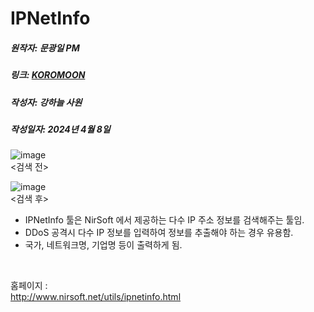 # IPNetInfo
##### 원작자: 문광일 PM
##### 링크: [KOROMOON][koromoonlink]
[koromoonlink]: https://koromoon.blogspot.com/2018/09/ipnetinfo.html "Go koromoon"
##### 작성자: 강하늘 사원
##### 작성일자: 2024년 4월 8일

![image](https://github.com/ICTIS-Cert-System-Project/ICTIS-Cert-System/assets/164521627/720a31f5-ffa2-442e-87eb-8481f9041e2b) </br>
    <검색 전>

![image](https://github.com/ICTIS-Cert-System-Project/ICTIS-Cert-System/assets/164521627/c5c2a702-36d6-49bf-8d94-189f15853496) </br>
    <검색 후>

- IPNetInfo 툴은 NirSoft 에서 제공하는 다수 IP 주소 정보를 검색해주는 툴임.
- DDoS 공격시 다수 IP 정보를 입력하여 정보를 추출해야 하는 경우 유용함.
- 국가, 네트워크명, 기업명 등이 출력하게 됨.

</br>

홈페이지 : </br> 
<http://www.nirsoft.net/utils/ipnetinfo.html>
